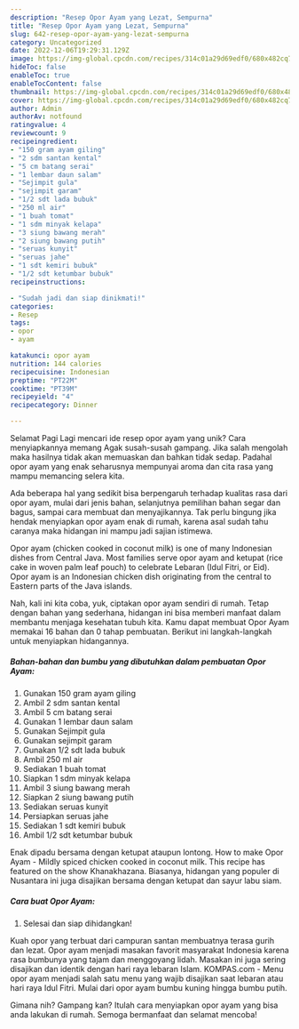 ```yaml
---
description: "Resep Opor Ayam yang Lezat, Sempurna"
title: "Resep Opor Ayam yang Lezat, Sempurna"
slug: 642-resep-opor-ayam-yang-lezat-sempurna
category: Uncategorized
date: 2022-12-06T19:29:31.129Z
image: https://img-global.cpcdn.com/recipes/314c01a29d69edf0/680x482cq70/opor-ayam-foto-resep-utama.jpg
hideToc: false
enableToc: true
enableTocContent: false
thumbnail: https://img-global.cpcdn.com/recipes/314c01a29d69edf0/680x482cq70/opor-ayam-foto-resep-utama.jpg
cover: https://img-global.cpcdn.com/recipes/314c01a29d69edf0/680x482cq70/opor-ayam-foto-resep-utama.jpg
author: Admin
authorAv: notfound
ratingvalue: 4
reviewcount: 9
recipeingredient:
- "150 gram ayam giling"
- "2 sdm santan kental"
- "5 cm batang serai"
- "1 lembar daun salam"
- "Sejimpit gula"
- "sejimpit garam"
- "1/2 sdt lada bubuk"
- "250 ml air"
- "1 buah tomat"
- "1 sdm minyak kelapa"
- "3 siung bawang merah"
- "2 siung bawang putih"
- "seruas kunyit"
- "seruas jahe"
- "1 sdt kemiri bubuk"
- "1/2 sdt ketumbar bubuk"
recipeinstructions:

- "Sudah jadi dan siap dinikmati!"
categories:
- Resep
tags:
- opor
- ayam

katakunci: opor ayam 
nutrition: 144 calories
recipecuisine: Indonesian
preptime: "PT22M"
cooktime: "PT39M"
recipeyield: "4"
recipecategory: Dinner

---
```



Selamat Pagi Lagi mencari ide resep opor ayam yang unik? Cara menyiapkannya memang Agak susah-susah gampang. Jika salah mengolah maka hasilnya tidak akan memuaskan dan bahkan tidak sedap. Padahal opor ayam yang enak seharusnya mempunyai aroma dan cita rasa yang mampu memancing selera kita.


Ada beberapa hal yang sedikit bisa berpengaruh terhadap kualitas rasa dari opor ayam, mulai dari jenis bahan, selanjutnya pemilihan bahan segar dan bagus, sampai cara membuat dan menyajikannya. Tak perlu bingung jika hendak menyiapkan opor ayam enak di rumah, karena asal sudah tahu caranya maka hidangan ini mampu jadi sajian istimewa.

Opor ayam (chicken cooked in coconut milk) is one of many Indonesian dishes from Central Java. Most families serve opor ayam and ketupat (rice cake in woven palm leaf pouch) to celebrate Lebaran (Idul Fitri, or Eid). Opor ayam is an Indonesian chicken dish originating from the central to Eastern parts of the Java islands.


Nah, kali ini kita coba, yuk, ciptakan opor ayam sendiri di rumah. Tetap dengan bahan yang sederhana, hidangan ini bisa memberi manfaat dalam membantu menjaga kesehatan tubuh kita. Kamu dapat membuat Opor Ayam memakai 16 bahan dan 0 tahap pembuatan. Berikut ini langkah-langkah untuk menyiapkan hidangannya.

<!--inarticleads1-->

##### Bahan-bahan dan bumbu yang dibutuhkan dalam pembuatan Opor Ayam:

1. Gunakan 150 gram ayam giling
1. Ambil 2 sdm santan kental
1. Ambil 5 cm batang serai
1. Gunakan 1 lembar daun salam
1. Gunakan Sejimpit gula
1. Gunakan sejimpit garam
1. Gunakan 1/2 sdt lada bubuk
1. Ambil 250 ml air
1. Sediakan 1 buah tomat
1. Siapkan 1 sdm minyak kelapa
1. Ambil 3 siung bawang merah
1. Siapkan 2 siung bawang putih
1. Sediakan seruas kunyit
1. Persiapkan seruas jahe
1. Sediakan 1 sdt kemiri bubuk
1. Ambil 1/2 sdt ketumbar bubuk


Enak dipadu bersama dengan ketupat ataupun lontong. How to make Opor Ayam - Mildly spiced chicken cooked in coconut milk. This recipe has featured on the show Khanakhazana. Biasanya, hidangan yang populer di Nusantara ini juga disajikan bersama dengan ketupat dan sayur labu siam. 

<!--inarticleads2-->

##### Cara buat Opor Ayam:


1. Selesai dan siap dihidangkan!

Kuah opor yang terbuat dari campuran santan membuatnya terasa gurih dan lezat. Opor ayam menjadi masakan favorit masyarakat Indonesia karena rasa bumbunya yang tajam dan menggoyang lidah. Masakan ini juga sering disajikan dan identik dengan hari raya lebaran Islam. KOMPAS.com - Menu opor ayam menjadi salah satu menu yang wajib disajikan saat lebaran atau hari raya Idul Fitri. Mulai dari opor ayam bumbu kuning hingga bumbu putih. 

Gimana nih? Gampang kan? Itulah cara menyiapkan opor ayam yang bisa anda lakukan di rumah. Semoga bermanfaat dan selamat mencoba!
